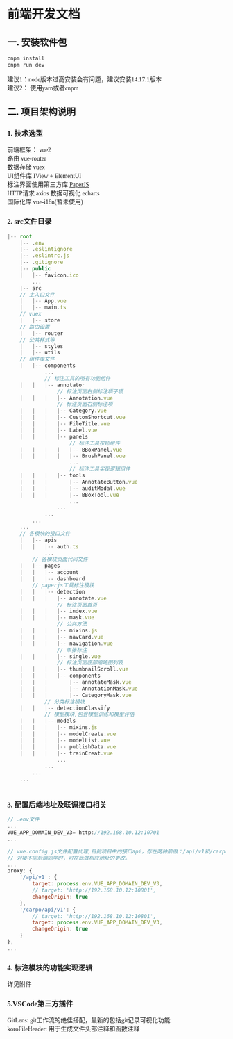 <!--
 * @Author: Hhvcg
 * @Date: 2022-07-14 14:28:14
 * @LastEditors: -_-
 * @Description: 
-->
# 前端开发文档
## 一. 安装软件包

``` javascript
cnpm install
cnpm run dev
```
<font face="微软雅黑">建议1：node版本过高安装会有问题，建议安装14.17.1版本<font>  
<font face="微软雅黑">建议2： 使用yarn或者cnpm</font>

## 二. 项目架构说明
### 1. 技术选型
前端框架： vue2  
路由 vue-router  
数据存储 vuex  
UI组件库 IView + ElementUI  
标注界面使用第三方库 [PaperJS](http://paperjs.org/)  
HTTP请求 axios 
数据可视化 echarts  
国际化库 vue-i18n(暂未使用)
### 2. src文件目录
```javascript
|-- root
    |-- .env
    |-- .eslintignore
    |-- .eslintrc.js
    |-- .gitignore
    |-- public
    |   |-- favicon.ico
        ...
    |-- src
    // 主入口文件
    |   |-- App.vue
    |   |-- main.ts
    // vuex
    |   |-- store
    // 路由设置
    |   |-- router
    // 公共样式等
    |   |-- styles
    |   |-- utils
    // 组件库文件
    |   |-- components
            ...
            // 标注工具的所有功能组件
    |   |   |-- annotator
                // 标注页面右侧标注项子项 
    |   |   |   |-- Annotation.vue
                // 标注页面右侧标注项
    |   |   |   |-- Category.vue
    |   |   |   |-- CustomShortcut.vue
    |   |   |   |-- FileTitle.vue
    |   |   |   |-- Label.vue
    |   |   |   |-- panels
                    // 标注工具按钮组件
    |   |   |   |   |-- BBoxPanel.vue
    |   |   |   |   |-- BrushPanel.vue
                    ...
                    // 标注工具实现逻辑组件
    |   |   |   |-- tools
    |   |   |       |-- AnnotateButton.vue
    |   |   |       |-- auditModal.vue
    |   |   |       |-- BBoxTool.vue
                    ...
                ...
            ...
        ...
    ...
    // 各模块的接口文件
    |   |-- apis
    |   |   |-- auth.ts
            ...  
        // 各模块页面代码文件 
    |   |-- pages
    |   |   |-- account
    |   |   |-- dashboard
        // paperjs工具标注模块
    |   |   |-- detection
    |   |   |   |-- annotate.vue
                // 标注页面首页
    |   |   |   |-- index.vue
    |   |   |   |-- mask.vue
                // 公共方法
    |   |   |   |-- mixins.js
    |   |   |   |-- navCard.vue
    |   |   |   |-- navigation.vue
                // 单张标注
    |   |   |   |-- single.vue
                // 标注页面底部缩略图列表
    |   |   |   |-- thumbnailScroll.vue
    |   |   |   |-- components
    |   |   |       |-- annotateMask.vue
    |   |   |       |-- AnnotationMask.vue
    |   |   |       |-- CategoryMask.vue    
            // 分类标注模块
    |   |   |-- detectionClassify
            // 模型模块,包含模型训练和模型评估 
    |   |   |-- models
    |   |   |   |-- mixins.js
    |   |   |   |-- modelCreate.vue
    |   |   |   |-- modelList.vue
    |   |   |   |-- publishData.vue
    |   |   |   |-- trainCreat.vue
                ...    
            ...
        ...
    ...
  
```

### 3. 配置后端地址及联调接口相关
```javascript
// .env文件
...
VUE_APP_DOMAIN_DEV_V3= http://192.168.10.12:10701
...

```
```javascript
// vue.config.js文件配置代理,目前项目中的接口api，存在两种前缀：/api/v1和/carpo/api/v1
// 对接不同后端同学时，可在此做相应地址的更改。
...
proxy: {
    '/api/v1': {
        target: process.env.VUE_APP_DOMAIN_DEV_V3,
        // target: 'http://192.168.10.12:10801',
        changeOrigin: true
    },
    '/carpo/api/v1': {
        // target: 'http://192.168.10.12:10801',
        target: process.env.VUE_APP_DOMAIN_DEV_V3,
        changeOrigin: true
    }            
},
...
```

### 4. 标注模块的功能实现逻辑
详见附件

### 5.VSCode第三方插件
GitLens: git工作流的绝佳搭配，最新的包括git记录可视化功能  
koroFileHeader: 用于生成文件头部注释和函数注释


